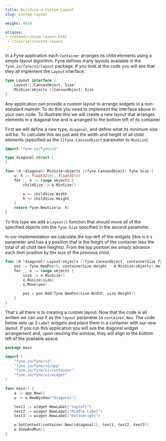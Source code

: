 ```yaml
---
title: Building a Custom Layout
slug: custom-layout

weight: 8010

aliases:
- /extend/custom-layout.html
 - /tutorial/custom-layout
---
```


In a Fyne application each `Container` arranges its child elements using a simple layout algorithm.
Fyne defines many layouts available in the `fyne.io/fyne/v2/layout` package.
If you look at the code you will see that they all implement the `Layout` interface.

```go
type Layout interface {
	Layout([]CanvasObject, Size)
	MinSize(objects []CanvasObject) Size
}
```

Any application can provide a custom layout to arrange widgets in a non-standard manner. To do this you need to implement the interface above in your own code.
To illustrate this we will create a new layout that arranges elements in a diagonal line and is arranged to the bottom left of its container

First we will define a new type, `diagonal`, and define what its minimum size will be. To calculate this we just add the width and height of all child elements (specified as the `[]fyne.CanvasObject` parameter to `MinSize`).

```go
import "fyne.io/fyne/v2"

type diagonal struct {
}

func (d *diagonal) MinSize(objects []fyne.CanvasObject) fyne.Size {
	w, h := float32(0), float32(0)
	for _, o := range objects {
		childSize := o.MinSize()

		w += childSize.Width
		h += childSize.Height
	}
	return fyne.NewSize(w, h)
}
```

To this type we add a `Layout()` function that should move all of the specified objects into the `fyne.Size` specified in the second parameter.

In our implementation we calculate the top-left of the widgets (this is `0` x parameter and has a y position that is the height of the container less the total of all child item heights).
From the top position we simply advance each item position by the size of the previous child.

```go
func (d *diagonal) Layout(objects []fyne.CanvasObject, containerSize fyne.Size) {
	pos := fyne.NewPos(0, containerSize.Height - d.MinSize(objects).Height)
	for _, o := range objects {
		size := o.MinSize()
		o.Resize(size)
		o.Move(pos)

		pos = pos.Add(fyne.NewPos(size.Width, size.Height))
	}
}
```

That's all there is to creating a custom layout.
Now that the code is all written we can use it as the `layout` parameter to `container.New`.
The code below sets up 3 `Label` widgets and place them in a container with our new layout.
If you run this application you will see the diagonal widget arrangement and, upon resizing the window, they will align to the bottom left of the available space.

```go
package main

import (
	"fyne.io/fyne/v2"
	"fyne.io/fyne/v2/app"
	"fyne.io/fyne/v2/container"
	"fyne.io/fyne/v2/widget"
)

func main() {
	a := app.New()
	w := a.NewWindow("Diagonal")

	text1 := widget.NewLabel("topleft")
	text2 := widget.NewLabel("Middle Label")
	text3 := widget.NewLabel("bottomright")

	w.SetContent(container.New(&diagonal{}, text1, text2, text3))
	w.ShowAndRun()
}
```
